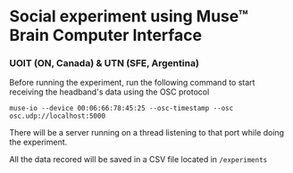 # Social experiment using Muse™ Brain Computer Interface
### UOIT (ON, Canada) & UTN (SFE, Argentina)

Before running the experiment, run the following command to start receiving the headband's data using the OSC protocol

```
muse-io --device 00:06:66:78:45:25 --osc-timestamp --osc  osc.udp://localhost:5000
```

There will be a server running on a thread listening to that port while doing the experiment.

All the data recored will be saved in a CSV file located in `/experiments`